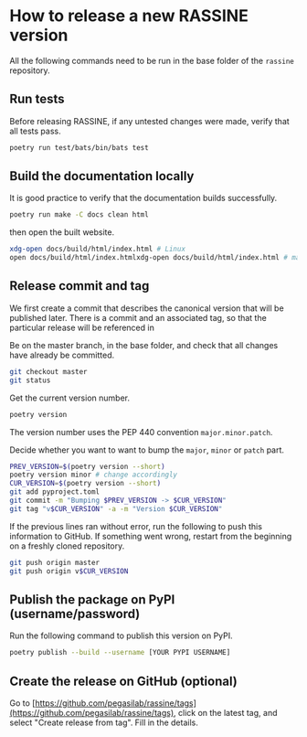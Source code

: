 How to release a new RASSINE version
====================================

All the following commands need to be run in the base folder of the `rassine` repository.

Run tests
---------

Before releasing RASSINE, if any untested changes were made, verify that all tests pass.

```bash
poetry run test/bats/bin/bats test
```

Build the documentation locally
-------------------------------

It is good practice to verify that the documentation builds successfully.

```bash
poetry run make -C docs clean html
```

then open the built website.

```bash
xdg-open docs/build/html/index.html # Linux
open docs/build/html/index.htmlxdg-open docs/build/html/index.html # macOS
```

Release commit and tag
----------------------

We first create a commit that describes the canonical version that will be published later. There is a commit and an associated tag, so that the particular release will be referenced in 

Be on the master branch, in the base folder, and check that all changes have already be committed.

```bash
git checkout master
git status
```

Get the current version number.

```bash
poetry version
```

The version number uses the PEP 440 convention `major.minor.patch`.

Decide whether you want to want to bump the `major`, `minor` or `patch` part.

```bash
PREV_VERSION=$(poetry version --short)
poetry version minor # change accordingly
CUR_VERSION=$(poetry version --short)
git add pyproject.toml
git commit -m "Bumping $PREV_VERSION -> $CUR_VERSION"
git tag "v$CUR_VERSION" -a -m "Version $CUR_VERSION"
```

If the previous lines ran without error, run the following to push this information to GitHub. If something went wrong, restart from the beginning on a freshly cloned repository.

```bash
git push origin master
git push origin v$CUR_VERSION
```

Publish the package on PyPI (username/password)
-----------------------------------------------

Run the following command to publish this version on PyPI.

```bash
poetry publish --build --username [YOUR PYPI USERNAME]
```

Create the release on GitHub (optional)
---------------------------------------

Go to [https://github.com/pegasilab/rassine/tags](https://github.com/pegasilab/rassine/tags), click on the latest tag, and select "Create release from tag". Fill in the details.
